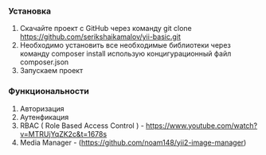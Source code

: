 ### Установка

1. Скачайте проект с GitHub через команду git clone https://github.com/serikshaikamalov/yii-basic.git
2. Необходимо установить все необходимые библиотеки через команду composer install использую концигурационный файл composer.json
3. Запускаем проект

### Функциональности

1. Авторизация
2. Аутенфикация
3. RBAC ( Role Based Access Control ) - https://www.youtube.com/watch?v=MTRUjYqZK2c&t=1678s
4. Media Manager - (https://github.com/noam148/yii2-image-manager)